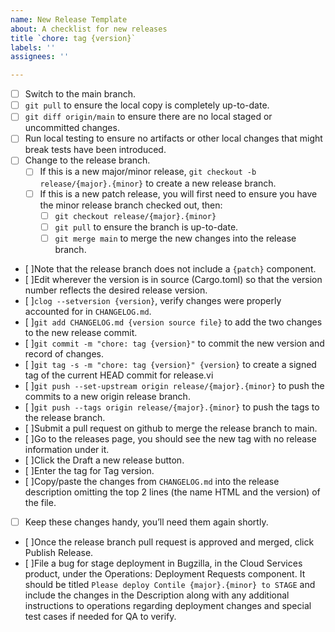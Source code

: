 ```yaml
---
name: New Release Template
about: A checklist for new releases
title `chore: tag {version}`
labels: ''
assignees: ''

---
```


 - [ ] Switch to the main branch.
 - [ ] `git pull` to ensure the local copy is completely up-to-date.
 - [ ] `git diff origin/main` to ensure there are no local staged or uncommitted changes.
 - [ ] Run local testing to ensure no artifacts or other local changes that might break tests have been introduced.
 - [ ] Change to the release branch.
    - [ ] If this is a new major/minor release, `git checkout -b release/{major}.{minor}` to create a new release branch.
    - [ ] If this is a new patch release, you will first need to ensure you have the minor release branch checked out, then:
        - [ ] `git checkout release/{major}.{minor}`
        - [ ] `git pull` to ensure the branch is up-to-date.
        - [ ] `git merge main` to merge the new changes into the release branch.
- [ ]Note that the release branch does not include a ``{patch}`` component.
- [ ]Edit wherever the version is in source (Cargo.toml) so that the version number reflects the desired release version.
- [ ]`clog --setversion {version}`, verify changes were properly accounted for in `CHANGELOG.md`.
- [ ]`git add CHANGELOG.md {version source file}` to add the two changes to the new release commit.
- [ ]`git commit -m "chore: tag {version}"` to commit the new version and record of changes.
- [ ]`git tag -s -m "chore: tag {version}" {version}` to create a signed tag of the current HEAD commit for release.vi
- [ ]`git push --set-upstream origin release/{major}.{minor}` to push the commits to a new origin release branch.
- [ ]`git push --tags origin release/{major}.{minor}` to push the tags to the release branch.
- [ ]Submit a pull request on github to merge the release branch to main.
- [ ]Go to the releases page, you should see the new tag with no release information under it.
- [ ]Click the Draft a new release button.
- [ ]Enter the tag for Tag version.
- [ ]Copy/paste the changes from `CHANGELOG.md` into the release description omitting the top 2 lines (the name HTML and the version) of the file.
 - [ ] Keep these changes handy, you’ll need them again shortly.
- [ ]Once the release branch pull request is approved and merged, click Publish Release.
- [ ]File a bug for stage deployment in Bugzilla, in the Cloud Services product, under the Operations: Deployment Requests component. It should be titled `Please deploy Contile {major}.{minor} to STAGE` and include the changes in the Description along with any additional instructions to operations regarding deployment changes and special test cases if needed for QA to verify.
